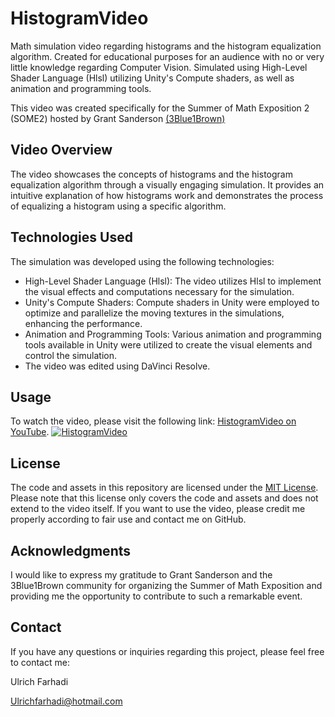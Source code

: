 # HistogramVideo

Math simulation video regarding histograms and the histogram equalization algorithm. Created for educational purposes for an audience with no or very little knowledge regarding Computer Vision.
Simulated using High-Level Shader Language (Hlsl) utilizing Unity's Compute shaders, as well as animation and programming tools.

This video was created specifically for the Summer of Math Exposition 2 (SOME2) hosted by Grant Sanderson [(3Blue1Brown)](https://www.3blue1brown.com/)

## Video Overview

The video showcases the concepts of histograms and the histogram equalization algorithm through a visually engaging simulation. It provides an intuitive explanation of how histograms work and demonstrates the process of equalizing a histogram using a specific algorithm.

## Technologies Used

The simulation was developed using the following technologies:

- High-Level Shader Language (Hlsl): The video utilizes Hlsl to implement the visual effects and computations necessary for the simulation.
- Unity's Compute Shaders: Compute shaders in Unity were employed to optimize and parallelize the moving textures in the simulations, enhancing the performance.
- Animation and Programming Tools: Various animation and programming tools available in Unity were utilized to create the visual elements and control the simulation.
- The video was edited using DaVinci Resolve.

## Usage

To watch the video, please visit the following link: [HistogramVideo on YouTube](https://www.youtube.com/watch?v=EcACY1gmaic).
[![HistogramVideo](https://img.youtube.com/vi/EcACY1gmaic/0.jpg)](https://www.youtube.com/watch?v=EcACY1gmaic)

## License

The code and assets in this repository are licensed under the [MIT License](LICENSE). Please note that this license only covers the code and assets and does not extend to the video itself. If you want to use the video, please credit me properly according to fair use and contact me on GitHub.

## Acknowledgments

I would like to express my gratitude to Grant Sanderson and the 3Blue1Brown community for organizing the Summer of Math Exposition and providing me the opportunity to contribute to such a remarkable event.

## Contact

If you have any questions or inquiries regarding this project, please feel free to contact me:

Ulrich Farhadi

Ulrichfarhadi@hotmail.com
